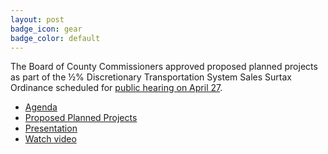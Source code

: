 ```yaml
---
layout: post
badge_icon: gear
badge_color: default
---
```


The Board of County Commissioners approved proposed planned projects as part of the ½% Discretionary Transportation System Sales Surtax Ordinance scheduled for [public hearing on April 27](http://www.hillsboroughcounty.org/Calendar.aspx?EID=14830).

* [Agenda](http://agenda.hillsboroughcounty.org/cache/00003/686/04-20%20FINAL%20Agenda.pdf)
* [Proposed Planned Projects](http://hillsboroughcounty.org/DocumentCenter/View/18548)
* [Presentation](http://hillsboroughcounty.org/DocumentCenter/View/18576)
* [Watch video](http://65.49.32.144/Hillsborough/6b4de0b0-2508-470d-b988-c60cc3496ccf/BOCC_Regular_Mtg_4_20_2016/presentation_file/mgpresenter.html?Stream=low)
